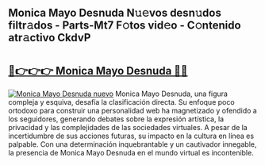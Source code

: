 ## Monica Mayo Desnuda N𝚞𝚎vos desn𝚞dos filtr𝚊dos - Parts-Mt7 F𝚘tos vid𝚎o - C𝚘ntenido atr𝚊ctivo CkdvP

# <h2><a href="http://mb6eap.tromn.icu/?c=Monica+Mayo+Desnuda">🔗👉👉👉 Monica Mayo Desnuda 🔗🔗</a></h2>

[![Monica Mayo Desnuda nuevo](https://i.imgur.com/pEAQMta.gif)](http://mb6eap.tromn.icu/?c=Monica+Mayo+Desnuda)
Monica Mayo Desnuda, una figura compleja y esquiva, desafía la clasificación directa. Su enfoque poco ortodoxo para construir una personalidad web ha magnetizado y ofendido a los seguidores, generando debates sobre la expresión artística, la privacidad y las complejidades de las sociedades virtuales. A pesar de la incertidumbre de sus acciones futuras, su impacto en la cultura en línea es palpable. Con una determinación inquebrantable y un cautivador innegable, la presencia de Monica Mayo Desnuda en el mundo virtual es incontenible.

